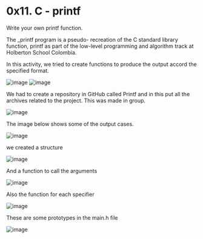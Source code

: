# 0x11. C - printf
Write your own printf function.

The _printf program is a pseudo- recreation of the C standard library function, printf as part of the low-level programming and algorithm track at Holberton School Colombia.


In this activity, we tried to create functions to produce the output accord the specified format.

![image](https://user-images.githubusercontent.com/98775997/160308972-cae898b6-6744-4d19-abbe-f4b124e914fc.png)
![image](https://user-images.githubusercontent.com/98775997/160309397-560cac23-f8dd-4bc9-965a-66a3b6343398.png)

We had to create a repository in GitHub called Printf and in this put all the archives related to the project. This was made in group.

![image](https://user-images.githubusercontent.com/98775997/160309965-5df6eb34-ddba-4752-801e-a93dda65eab8.png)

The image below shows some of the output cases.

![image](https://user-images.githubusercontent.com/98775997/160310162-7566c794-2765-4ff1-bbc0-0b9b2bc246e8.png)

we created a structure

![image](https://user-images.githubusercontent.com/98775997/160310474-16ed8463-a182-44b5-ba67-7be412638d16.png)

And a function to call the arguments

![image](https://user-images.githubusercontent.com/98775997/160310739-236287f0-5fc9-4e89-97a5-5f8da86a8c7d.png)

Also the function for each specifier

![image](https://user-images.githubusercontent.com/98775997/160310900-dce5984b-8200-49f6-a575-cf4bfd49a85f.png)

These are some prototypes in the main.h file


![image](https://user-images.githubusercontent.com/98775997/160311462-1f907635-cb72-4513-820e-9b7b269203ed.png)




